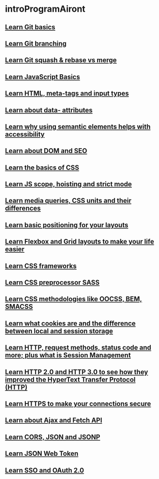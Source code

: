 # introProgramAiront

## <a href="https://github.com/santisica29/introProgramAiront/blob/main/studyMaterial/git-basics.md">Learn Git basics</a> </h2>

## <a href="https://github.com/santisica29/introProgramAiront/blob/main/studyMaterial/git-branching.md">Learn Git branching</a></h2>

## <a href="https://github.com/santisica29/introProgramAiront/blob/main/studyMaterial/git-squash-rebase.md">Learn Git squash & rebase vs merge</a></h2>

## <a href="https://github.com/santisica29/introProgramAiront/blob/main/studyMaterial/js-basics.md">Learn JavaScript Basics</a></h2>

## <a href="https://github.com/santisica29/introProgramAiront/blob/main/studyMaterial/html-basics.md">Learn HTML, meta-tags and input types</a></h2>

## <a href="https://github.com/santisica29/introProgramAiront/blob/main/studyMaterial/data-attributes.md">Learn about data- attributes</a></h2>

## <a href="https://github.com/santisica29/introProgramAiront/blob/main/studyMaterial/html-semantics-accessibility.md">Learn why using semantic elements helps with accessibility</a>

## <a href="https://github.com/santisica29/introProgramAiront/blob/main/studyMaterial/dom-and-seo.md">Learn about DOM and SEO</a>

## <a href="https://github.com/santisica29/introProgramAiront/blob/main/studyMaterial/css-basics.md">Learn the basics of CSS</a></h2>

## <a href="https://github.com/santisica29/introProgramAiront/blob/main/studyMaterial/js-scope-hoisting-strict.md">Learn JS scope, hoisting and strict mode</a></h2>

## <a href="https://github.com/santisica29/introProgramAiront/blob/main/studyMaterial/media-queries-css-units.md">Learn media queries, CSS units and their differences</a></h2>

## <a href="https://github.com/santisica29/introProgramAiront/blob/main/studyMaterial/positioning.md">Learn basic positioning for your layouts</a></h2>

## <a href="https://github.com/santisica29/introProgramAiront/blob/main/studyMaterial/css-flexbox-grid.md">Learn Flexbox and Grid layouts to make your life easier</a></h2>

## <a href="https://github.com/santisica29/introProgramAiront/blob/main/studyMaterial/css-frameworks.md">Learn CSS frameworks</a></h2>

## <a href="https://github.com/santisica29/introProgramAiront/blob/main/studyMaterial/css-preprocessors.md">Learn CSS preprocessor SASS</a></h2>

## <a href="https://github.com/santisica29/introProgramAiront/blob/main/studyMaterial/css-methodologies.md">Learn CSS methodologies like OOCSS, BEM, SMACSS</a></h2>

## <a href="https://github.com/santisica29/introProgramAiront/blob/main/studyMaterial/cookies-storage.md">Learn what cookies are and the difference between local and session storage</a></h2>

## <a href="https://github.com/santisica29/introProgramAiront/blob/main/studyMaterial/http-session-management.md">Learn HTTP, request methods, status code and more; plus what is Session Management</a></h2>

## <a href="https://github.com/santisica29/introProgramAiront/blob/main/studyMaterial/http2-http3.md">Learn HTTP 2.0 and HTTP 3.0 to see how they improved the HyperText Transfer Protocol (HTTP)</a></h2>

## <a href="https://github.com/santisica29/introProgramAiront/blob/main/studyMaterial/https.md">Learn HTTPS to make your connections secure</a></h2>

## [Learn about Ajax and Fetch API](https://github.com/santisica29/introProgramAiront/blob/main/studyMaterial/ajax-xhr-fetch-api.md)

## [Learn CORS, JSON and JSONP](https://github.com/santisica29/introProgramAiront/blob/main/studyMaterial/cors-jsonp.md)

## [Learn JSON Web Token](https://github.com/santisica29/introProgramAiront/blob/main/studyMaterial/json-web-token.md)

## [Learn SSO and OAuth 2.0](https://github.com/santisica29/introProgramAiront/blob/main/studyMaterial/sso-oauth2.md)
